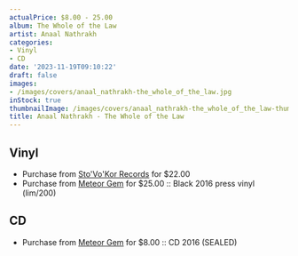 ```yaml
---
actualPrice: $8.00 - 25.00
album: The Whole of the Law
artist: Anaal Nathrakh
categories:
- Vinyl
- CD
date: '2023-11-19T09:10:22'
draft: false
images:
- /images/covers/anaal_nathrakh-the_whole_of_the_law.jpg
inStock: true
thumbnailImage: /images/covers/anaal_nathrakh-the_whole_of_the_law-thumb.jpg
title: Anaal Nathrakh - The Whole of the Law
---
```


## Vinyl
* Purchase from [Sto'Vo'Kor Records](https://stovokor-records.com/products/anaal-nathrakh-the-whole-of-the-law) for $22.00
* Purchase from [Meteor Gem](https://meteor-gem.com/products/anaal-nathrakh-the-whole-of-the-law-lp) for $25.00 :: Black 2016 press vinyl (lim/200)
## CD
* Purchase from [Meteor Gem](https://meteor-gem.com/products/anaal-nathrakh-the-whole-of-the-law-cd) for $8.00 :: CD 2016 (SEALED)
